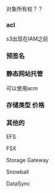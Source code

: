 对象所有权？？
### acl
s3出现在IAM之前

### 预签名

### 静态网站托管

可以使用acm

### 存储类型 价格

### 其他的

EFS

FSX

Storage Gateway

Snowball

DataSync